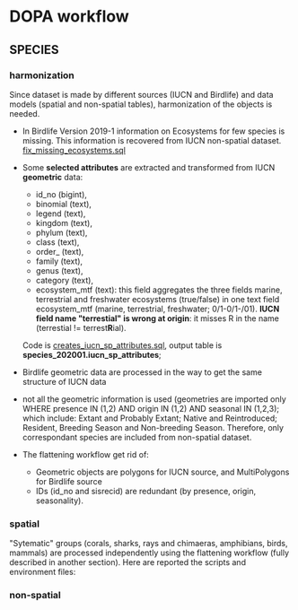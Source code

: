 # DOPA workflow

## SPECIES

### harmonization

Since dataset is made by different sources (IUCN and Birdlife) and data models (spatial and non-spatial tables), harmonization of the objects is needed.

+  In Birdlife Version 2019-1 information on Ecosystems for few species is missing. This information is recovered from IUCN non-spatial dataset. [fix_missing_ecosystems.sql](./species_2020/fix_missing_ecosystems.sql)
+  Some **selected attributes** are extracted and transformed from IUCN **geometric** data:
   +  id_no (bigint),
   +  binomial (text),
   +  legend (text),
   +  kingdom (text),
   +  phylum (text),
   +  class (text),
   +  order_ (text),
   +  family (text),
   +  genus (text),
   +  category (text),
   +  ecosystem_mtf (text): this field aggregates the three fields marine, terrestrial and freshwater ecosystems (true/false) in one text field ecosystem_mtf (marine, terrestrial, freshwater; 0/1-0/1-/01). **IUCN field name "terrestial" is wrong at origin**: it misses R in the name (terrestial != terrest**R**ial).

   Code is [creates_iucn_sp_attributes.sql](./species_2020/creates_iucn_sp_attributes.sql), output table is **species_202001.iucn_sp_attributes**;

+  Birdlife geometric data are processed in the way to get the same structure of IUCN data
+  not all the geometric information is used (geometries are imported only WHERE presence IN (1,2) AND origin IN (1,2) AND seasonal IN (1,2,3); which include: Extant and Probably Extant; Native and Reintroduced; Resident, Breeding Season and Non-breeding Season. Therefore, only correspondant species are included from non-spatial dataset.

+  The flattening workflow get rid of:
   +  Geometric objects are polygons for IUCN source, and MultiPolygons for Birdlife source
   +  IDs (id_no and sisrecid) are redundant (by presence, origin, seasonality).



### spatial

"Sytematic" groups (corals, sharks, rays and chimaeras, amphibians, birds, mammals) are processed independently using the flattening workflow (fully described in another section).
Here are reported the scripts and environment files:

### non-spatial
